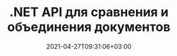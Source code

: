 ---
############################# Static ############################
layout: "product"
date: 2021-04-27T09:31:06+03:00
draft: false

product: "Comparison"
product_tag: "comparison"
platform: ".NET"
platform_tag: "net"

############################# Head ############################
head_title: "API сравнения документов C# .NET | Сравните и объедините PDF, Word, Excel, Интернет и текст"
head_description: "API сравнения документов C# .NET. Сравнивайте и объединяйте форматы PDF, Word, DOC, DOCX, электронных таблиц Excel, PPT, PPTX, HTML, EMLX MSG, VSDX, DXF, DWG и файлов изображений.."

############################# Header ############################
title: ".NET API для сравнения и объединения документов"
description: "Разрабатывайте приложения .NET, используя API сравнения документов для сравнения и проверки различий в содержании и стиле между документами одного формата.."
button:
    enable: true
    icon: "fas fa-arrow-down"
    label: "Скачать бесплатную пробную версию"
    link: "https://downloads.groupdocs.com/comparison/net"

############################# SubMenu ############################
submenu:
    enable: true
    
    left:
        img_alt: "GroupDocs.Comparison for .NET"
        image: "/border/groupdocs-comparison-net.svg"
        product: "GroupDocs.Comparison"
        platform: ".NET"

    middle:
        button:
            # button loop
            - link: "#overview"
              text: "Обзор"

            # button loop
            - link: "#features"
              text: "Функции"

            # button loop
            - link: "#support"
              text: "Support"

            # button loop
            - link: "https://products.groupdocs.app/comparison"
              text: "Live Demo"

            # button loop
            - link: "https://purchase.groupdocs.com/pricing/comparison/net"
              text: "Pricing"

    right:
        link_download: "https://downloads.groupdocs.com/comparison"
        link_learn: "https://docs.groupdocs.com/comparison/net/"
        link_buy: "https://purchase.groupdocs.com"

############################# Overview ############################
overview:
    enable: true
    content: |
      GroupDocs.Comparison for .NET API — это быстрое и надежное решение, готовое к использованию при создании приложений для поиска и выделения различий между документами одного или разных форматов на C#, ASP.NET или других технологиях, относящихся к программной платформое .NET. Библиотека сравнения GroupDocs.Comparison поддерживает обноружение различий как в содержимом, так и в стиле текста популярных форматов изображений и документов, таких как PDF, HTML, электронная почта Outlook, документы Microsoft Office Word, электронные таблицы Excel, презентации PowerPoint, OneNote, диаграммы Visio, тексты, изображения png, gif и bmp, а также еще сотня других форматов. Сравнение может быть выполнено для обнаружения изменений содержания слов, абзацев, таблиц или диаграмм и их стилей, и предоставит вам документ сравнения, в котором перечислены сводные данные о различиях, их количество и типовая принадлежность. GroupDocs.Comparison for .NET может легко извлекать основную информацию об исходном документе, сравнивать и сохранять простые, защищенные паролем и зашифрованные документы различных форматов через файл или поток данных. Для библиотеки Comparison уже написано большое количество документации об использовании пр иложение на разных платформах с примерами кода, поэтому вам не придется ломать голову над тем, как правильно работать с GroupDocs.Comparison for .NET API в своём приложение.
        
      GroupDocs.Comparison для .NET можно использоваться для создания приложений в любой среде разработки, ориентированной на платформу .NET. Он совместим со всеми языками на базе .NET и поддерживает популярные операционные системы (Windows, Linux, MacOS), на которые можно установить фреймворки Mono или .NET (включая .NET Core).
    examples:
      enable: true
      
      
    tabs:
      enable: true
      
      ## TAB ONE ##
      tab_one:
        description: |
          Ниже приведен обзор GroupDocs.Comparison для .NET:
      
        right:
          enable: true
          icon: "fab fa-html5"
          title: "Обзор"
          content: |
            * Сравнение документов
            * Сравнение файлов HTML
            * Сравнение PDF
            * Сравнение диаграмм
            * Сравнить содержимое файла
            * Сравнить стиль текстаs
      
      ## TAB TWO ##
      tab_two:
        description: |
          GroupDocs.Comparison для .NET поддерживает все популярные [форматы файлов документов](https://docs.groupdocs.com/comparison/net/supported-document-formats/), включая: Microsoft Office, PDF, изображения и многие другие.
        left:
          enable: true
          table:
            # table loop
            - title: "Microsoft Office"
              content: |
                * **Word:** [DOC](https://products.groupdocs.com/comparison/net/doc/), [DOCX](https://products.groupdocs.com/comparison/net/docx/), [DOCM](https://products.groupdocs.com/comparison/net/docm/), [DOT](https://products.groupdocs.com/comparison/net/dot/), [DOTX](https://products.groupdocs.com/comparison/net/dotx/), [DOTM](https://products.groupdocs.com/comparison/net/dotm/), [RTF](https://products.groupdocs.com/comparison/net/rtf/), [TXT](https://products.groupdocs.com/comparison/net/txt/)
                * **Excel:** [XLS](https://products.groupdocs.com/comparison/net/xls/), [XLSX](https://products.groupdocs.com/comparison/net/xlsx/), [XLSM](https://products.groupdocs.com/comparison/net/xlsm/), [XLSB](https://products.groupdocs.com/comparison/net/xlsb/), [XLTM](https://products.groupdocs.com/comparison/net/xltm/), [XLT](https://products.groupdocs.com/comparison/net/xlt/), [XLTM](https://products.groupdocs.com/comparison/net/xltm/), [XLTX](https://products.groupdocs.com/comparison/net/xltx/), [XLAM](https://products.groupdocs.com/comparison/net/xlam/), [SXC](https://products.groupdocs.com/comparison/net/sxc/), [SpreadsheetML](https://products.groupdocs.com/comparison/net/xml/)
                * **PowerPoint:** [PPT](https://products.groupdocs.com/comparison/net/ppt/), [PPTX](https://products.groupdocs.com/comparison/net/pptx/), [PPS](https://products.groupdocs.com/comparison/net/pps/), [PPSX](https://products.groupdocs.com/comparison/net/ppsx/), [PPSM](https://products.groupdocs.com/comparison/net/ppsm/), [POT](https://products.groupdocs.com/comparison/net/pot/), [POTM](https://products.groupdocs.com/comparison/net/potm/), [POTX](https://products.groupdocs.com/comparison/net/potx/), [PPTM](https://products.groupdocs.com/comparison/net/pptm/)
                * **Visio:** [VSD](https://products.groupdocs.com/comparison/net/vsd/), [VDX](https://products.groupdocs.com/comparison/net/vdx/), [VSS](https://products.groupdocs.com/comparison/net/vss/), [VSSX](https://products.groupdocs.com/comparison/net/vssx/), [VSX](https://products.groupdocs.com/comparison/net/vsx/), [VST](https://products.groupdocs.com/comparison/net/vst/), [VSTX](https://products.groupdocs.com/comparison/net/vstx/), [VTX](https://products.groupdocs.com/comparison/net/vtx/), [VSDX](https://products.groupdocs.com/comparison/net/vsdx/), [VDW](https://products.groupdocs.com/comparison/net/vdw/), [VSTM](https://products.groupdocs.com/comparison/net/vstm/), [VSSM](https://products.groupdocs.com/comparison/net/vssm/), [VSDM](https://products.groupdocs.com/comparison/net/vsdm/)
                * **Outlook:** [MSG](https://products.groupdocs.com/comparison/net/msg/), [EML](https://products.groupdocs.com/comparison/net/eml/), [EMLX](https://products.groupdocs.com/comparison/net/emlx/), [PST](https://products.groupdocs.com/comparison/net/pst/), [OST](https://products.groupdocs.com/comparison/net/ost/)
                * **OneNote:** [ONE](https://products.groupdocs.com/comparison/net/one/)

        right:
          enable: true
          table:
            # table loop
            - title: "Другие форматы"
              content: |
                * **Языки программирования**: CS, Java, CPP, JS, PY, RB, PL, ASM, GROOVY, JSON, ActionScript, PHP, SQL, LOG, DIFF, LESS, SCALA
                * **OpenDocument**: ODT, OTT, ODS, ODP, OTP
                * **Портативный**: PDF, MOBI
                * **AutoCAD**: DXF, DWG
                * **Электронная почта**: EML, EMLX, MSG
                * **Изображения**: JPEG, BMP, PNG, GIF, DCM, DICOM, DjVu
                * **Интернет**: HTM, HTML, MHTML
                * **Текст**: TXT

      ## TAB THREE ##
      tab_three:
        description: |
          GroupDocs.Comparison for .NET supports following Операционные системы, Frameworks & Менеджер пакетовs:
      
        left:
          enable: true
          table:
            # table loop
            - icon: "fab fa-windows"
              title: "Операционные системы"
              content: |
                * Рабочий стол Windows
                * Windows-сервер
                * Windows Azure
                * линукс
                * MacOS

            # table loop
            - icon: "fas fa-code"
              title: "Поддерживаемые платформы"
              content: |
                * .NET Framework 2.0 или выше
                * Монофреймворк 1.2 или выше
                * .NET Стандарт 2.0
                * .NET Core 2.0

        right:
          enable: true
          table:
            # table loop
            - icon: "fas fa-box"
              title: "Менеджер пакетов"
              content: |
                * NuGet

            # table loop
            - icon: "fas fa-tools"
              title: "Среды разработки"
              content: |
                * Microsoft Visual Studio
                * Xamarin.Android
                * Xamarin.IOS
                * Xamarin.Mac
                * МоноДевелопмент

############################# Features ############################
features:
    enable: true
    title: "GroupDocs.Comparison для функций .NET"

    feature:
      # feature loop
      - icon: "fas fa-copy"
        content: "Определите различия в содержании и стилях шрифта"

      # feature loop
      - icon: "fas fa-eye"
        content: "Сохраните сводный отчет обо всех различиях, обнаруженных после сравнения файлов"

      # feature loop
      - icon: "fas fa-bolt"
        content: "Применить или отклонить изменения после анализа различий и экспорта результирующего файла"
      
      # feature loop
      - icon: "fas fa-file-powerpoint"
        content: "Поддержка функции Microsoft Word «Отслеживание изменений» при сравнении файлов Word"

      # feature loop
      - icon: "fas fa-code"
        content: "Уникальное определение изменений в каждом сравниваемом документе"

      # feature loop
      - icon: "fas fa-cloud"
        content: "Чтение и отправка документов через потоки"

      # feature loop
      - icon: "fas fa-remove-format"
        content: "Лицензирование по счетчику — выставление счетов в соответствии с использованием API"

      # feature loop
      - icon: "fas fa-comment-slash"
        content: "Сравните несколько исходных документов с одним целевым документом"

      # feature loop
      - icon: "fas fa-location-arrow"
        content: "Сравните определенные страницы файлов Word друг с другом — примите или отклоните все изменения в одном документе Word."

      # feature loop
      - icon: "fas fa-border-all"
        content: "Объединяйте до 3 документов Word и сравнивайте формулы, используемые в файлах Word"

      # feature loop
      - icon: "fas fa-wrench"
        content: "Получить информацию о документах из filePath"

      # feature loop
      - icon: "fas fa-columns"
        content: "Сохранить результат сравнения HTML как изображения"

      # feature loop
      - icon: "fas fa-file-word"
        content: "Возможность показать или скрыть удаленный контент"

      # feature loop
      - icon: "fas fa-envelope"
        content: "Возможность включить или выключить сравнение стилей документов"

      # feature loop
      - icon: "fas fa-print"
        content: "Укажите строки, чтобы пометить вставленные, удаленные элементы и элементы изменения стиля в документе сравнения"

      # feature loop
      - icon: "fas fa-file-archive"
        content: "Укажите разделитель слов и цвет шрифта для стилизации сравниваемого текста"

      # feature loop
      - icon: "fas fa-lock"
        content: "Рассчитать правильные координаты изменений в PDF, Word, слайдах и диаграммах PowerPoint"

      # feature loop
      - icon: "fas fa-file-code"
        content: "Сравните файлы, защищенные паролем"
      
      # feature loop
      - icon: "fas fa-fill-drip"
        content: "Сравните заголовки диаграмм в электронных таблицах — создайте диаграмму в полученных файлах ячеек"

      # feature loop
      - icon: "fas fa-file-excel"
        content: "Авторазмер автофигур в результирующем файле документа Cells"

      # feature loop
      - icon: "fas fa-heading"
        content: "Доступ к странице подробной сводки для обнаружения изменений между исходными и целевыми файлами документов"

      # feature loop
      - icon: "fas fa-project-diagram"
        content: "Сравните самые популярные файлы языков программирования и сценариев"

      # feature loop
      - icon: "fas fa-cube"
        content: "Сравните несколько (более двух) документов PDF, Word, Excel, диаграмм, электронной почты, текста и OneNote."

      # feature loop
      - icon: "fab fa-uncharted"
        content: "Сравните верхний и нижний колонтитулы поддерживаемых форматов файлов"

      # feature loop
      - icon: "fab fa-uncharted"
        content: "Сравните закладки, переменные и пользовательские свойства форматов документов Word"

    more_feature:
      # more_feature_loop
      - title: "Легко сравнивайте документы с помощью .NET API"
        content: |
          GroupDocs.Comparison для .NET API предоставляет простой и эффективный способ сравнения файлов. Ниже приведен пример, показывающий, как сравнить два документа DOCX с помощью C#:

          ```cs
          string source = @"source.docx";
          string target = @"target.docx";
          Comparer comparer = new Comparer();

          ICompareResult result = comparer.Compare(source, target, new ComparisonSettings());
          ```
      # more_feature_loop
      - title: "Выберите уровень детализации для сравнения"
        content: "С помощью GroupDocs.Comparison для .NET вы можете указать степень сравнения документов. Вы можете выбрать один из следующих вариантов: низкий (сравните текст пословно с точностью для сетки изображения = 50), средний (сравните текст посимвольно с точностью для сетки изображения = 100) или высокий (сравните текст посимвольно с точностью для сетки изображения = 100). 150)."

      # more_feature_loop
      - title: "Поддержка сравнения стилей текста"
        content: |
          GroupDocs.Comparison для .NET предлагает функцию сравнения стиля текста.

          В то время как слова и символы документов сравниваются, имя шрифта, размер шрифта, цвет шрифта, стиль шрифта (полужирный, курсив, подчеркнутый, малые прописные, гиперссылка) и цвет подчеркивания (если применимо) можно сравнить, чтобы найти различия.

          При сравнении абзацев вы можете сравнить такие стили, как выравнивание абзаца, отступ (левый отступ, правый отступ), расстояние между абзацами (отступ после, отступ перед), отступ первой строки и межстрочный интервал.

          GroupDocs.Comparison для .NET также поддерживает сравнение других разделов страницы, где это применимо, таких как расстояние до нижнего колонтитула, высота и ориентация страницы, поля (левое, правое, верхнее и нижнее), ширина линии границы и цвет границы.

############################# Support ############################
support:
    enable: true

############################# Solutions ############################
solutions:
    enable: true
    title: "GroupDocs.Comparison предлагает API для просмотра документов для других популярных сред разработки."

    solution:
        # solution loop
        - img_alt: "GroupDocs.Comparison for Java"
          image: "/border/groupdocs-comparison-java.svg"
          product: "GroupDocs.Comparison"
          platform: "Java"
          link: "/comparison/java/"

############################# Back to top ###############################
back_to_top:
  enable: true
---